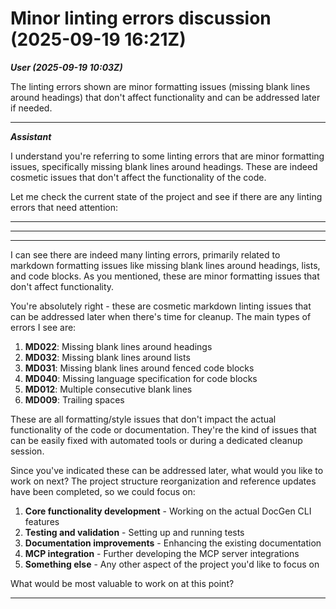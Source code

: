 <!-- Generated by SpecStory -->

# Minor linting errors discussion (2025-09-19 16:21Z)

_**User (2025-09-19 10:03Z)**_

The linting errors shown are minor formatting issues (missing blank lines around headings) that don't affect functionality and can be addressed later if needed.

---

_**Assistant**_

I understand you're referring to some linting errors that are minor formatting issues, specifically missing blank lines around headings. These are indeed cosmetic issues that don't affect the functionality of the code.

Let me check the current state of the project and see if there are any linting errors that need attention:


---



---



---

I can see there are indeed many linting errors, primarily related to markdown formatting issues like missing blank lines around headings, lists, and code blocks. As you mentioned, these are minor formatting issues that don't affect functionality.

You're absolutely right - these are cosmetic markdown linting issues that can be addressed later when there's time for cleanup. The main types of errors I see are:

1. **MD022**: Missing blank lines around headings
2. **MD032**: Missing blank lines around lists  
3. **MD031**: Missing blank lines around fenced code blocks
4. **MD040**: Missing language specification for code blocks
5. **MD012**: Multiple consecutive blank lines
6. **MD009**: Trailing spaces

These are all formatting/style issues that don't impact the actual functionality of the code or documentation. They're the kind of issues that can be easily fixed with automated tools or during a dedicated cleanup session.

Since you've indicated these can be addressed later, what would you like to work on next? The project structure reorganization and reference updates have been completed, so we could focus on:

1. **Core functionality development** - Working on the actual DocGen CLI features
2. **Testing and validation** - Setting up and running tests
3. **Documentation improvements** - Enhancing the existing documentation
4. **MCP integration** - Further developing the MCP server integrations
5. **Something else** - Any other aspect of the project you'd like to focus on

What would be most valuable to work on at this point?

---

